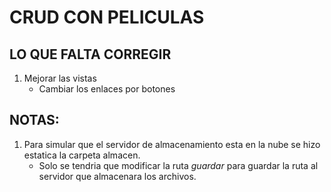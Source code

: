# CRUD CON PELICULAS

## LO QUE FALTA CORREGIR

1. Mejorar las vistas
    - Cambiar los enlaces por botones

## NOTAS:
1. Para simular que el servidor de almacenamiento esta en la nube se hizo estatica la carpeta almacen.
    - Solo se tendria que modificar la ruta _guardar_ para guardar la ruta al servidor que almacenara los archivos.